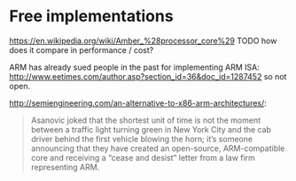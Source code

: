 # Free implementations

<https://en.wikipedia.org/wiki/Amber_%28processor_core%29> TODO how does it compare in performance / cost?

ARM has already sued people in the past for implementing ARM ISA: <http://www.eetimes.com/author.asp?section_id=36&doc_id=1287452> so not open.

<http://semiengineering.com/an-alternative-to-x86-arm-architectures/>:

> Asanovic joked that the shortest unit of time is not the moment between a traffic light turning green in New York City and the cab driver behind the first vehicle blowing the horn; it’s someone announcing that they have created an open-source, ARM-compatible core and receiving a “cease and desist” letter from a law firm representing ARM.
